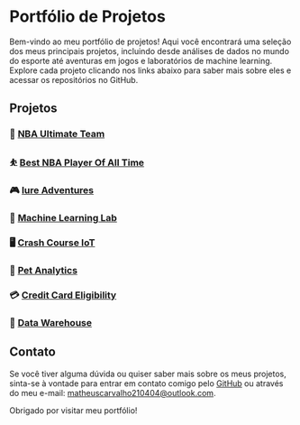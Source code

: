 # Portfólio de Projetos

Bem-vindo ao meu portfólio de projetos! Aqui você encontrará uma seleção dos meus principais projetos, incluindo desde análises de dados no mundo do esporte até aventuras em jogos e laboratórios de machine learning. Explore cada projeto clicando nos links abaixo para saber mais sobre eles e acessar os repositórios no GitHub.

## Projetos

### 🏀 [NBA Ultimate Team](https://github.com/MatCarvalho21/NBA_ultimate_team.py)

### ⛹️ [Best NBA Player Of All Time](https://github.com/MatCarvalho21/best_nba_player_of_all_time)

### 🎮 [Iure Adventures](https://github.com/LuuSamp/Iure_Adventures)

### 🤖 [Machine Learning Lab](https://github.com/MatCarvalho21/MachineLearningLab)

### 🖥️ [Crash Course IoT](https://github.com/MatCarvalho21/CrashCourse_IoT)

### 🦮 [Pet Analytics](https://github.com/Posture-Analytics/PetAnalytics)

### 💳 [Credit Card Eligibility](https://github.com/MatCarvalho21/CreditCardEligibility)

### 🎲 [Data Warehouse](https://github.com/MatCarvalho21/SQL)

## Contato

Se você tiver alguma dúvida ou quiser saber mais sobre os meus projetos, sinta-se à vontade para entrar em contato comigo pelo [GitHub](https://github.com/MatCarvalho21) ou através do meu e-mail: matheuscarvalho210404@outlook.com.

Obrigado por visitar meu portfólio!
